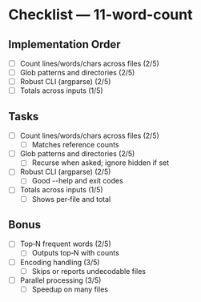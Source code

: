 # Checklist — 11-word-count

## Implementation Order
- [ ] Count lines/words/chars across files (2/5)
- [ ] Glob patterns and directories (2/5)
- [ ] Robust CLI (argparse) (2/5)
- [ ] Totals across inputs (1/5)

## Tasks

- [ ] Count lines/words/chars across files (2/5)
  - [ ] Matches reference counts

- [ ] Glob patterns and directories (2/5)
  - [ ] Recurse when asked; ignore hidden if set

- [ ] Robust CLI (argparse) (2/5)
  - [ ] Good --help and exit codes

- [ ] Totals across inputs (1/5)
  - [ ] Shows per‑file and total

## Bonus

- [ ] Top‑N frequent words (2/5)
  - [ ] Outputs top‑N with counts

- [ ] Encoding handling (3/5)
  - [ ] Skips or reports undecodable files

- [ ] Parallel processing (3/5)
  - [ ] Speedup on many files
